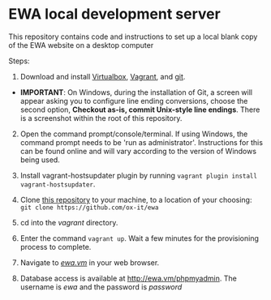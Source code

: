 # EWA local development server

This repository contains code and instructions to set up a local blank copy of the EWA website on a desktop computer

Steps: 

1. Download and install [Virtualbox](https://www.virtualbox.org/wiki/Downloads), [Vagrant](http://www.vagrantup.com/downloads.html), and [git](https://git-scm.com/downloads).

 * **IMPORTANT**: On Windows, during the installation of Git, a screen will appear asking you to configure line ending conversions, choose the second option, **Checkout as-is, commit Unix-style line endings**. There is a screenshot within the root of this repository. 

2. Open the command prompt/console/terminal. If using Windows, the command prompt needs to be 'run as administrator'. Instructions for this can be found online and will vary according to the version of Windows being used.

3. Install vagrant-hostsupdater plugin by running `vagrant plugin install vagrant-hostsupdater`.

4. Clone [this repository](https://github.com/ox-it/ewa) to your machine, to a location of your choosing: `git clone https://github.com/ox-it/ewa`

5. cd into the *vagrant* directory.

6. Enter the command `vagrant up`. Wait a few minutes for the provisioning process to complete.

7. Navigate to *[ewa.vm](http://ewa.vm/)* in your web browser.

8. Database access is available at http://ewa.vm/phpmyadmin. The username is *ewa* and the password is *password*
